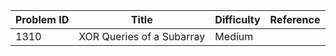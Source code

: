 | Problem ID | Title | Difficulty | Reference
| --- | --- | --- | ---
| 1310 | XOR Queries of a Subarray | Medium | 
